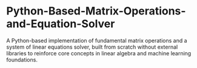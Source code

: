 # Python-Based-Matrix-Operations-and-Equation-Solver
A Python-based implementation of fundamental matrix operations and a system of linear equations solver, built from scratch without external libraries to reinforce core concepts in linear algebra and machine learning foundations.

